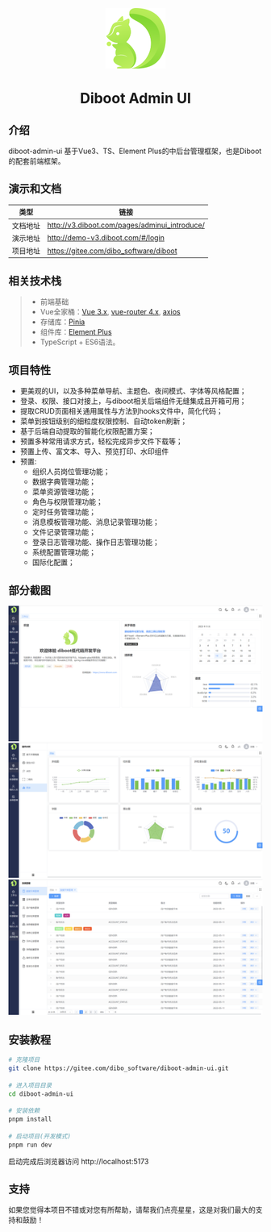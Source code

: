 
<div align="center">

![logo](public/logo.png)

<h1>Diboot Admin UI</h1>

</div>

## 介绍
diboot-admin-ui 基于Vue3、TS、Element Plus的中后台管理框架，也是Diboot的配套前端框架。

## 演示和文档

| 类型 | 链接 |
| -------- | -------- |
| 文档地址 | http://v3.diboot.com/pages/adminui_introduce/ |
| 演示地址  | http://demo-v3.diboot.com/#/login |
| 项目地址  | https://gitee.com/dibo_software/diboot |

## 相关技术栈

> - 前端基础
> - Vue全家桶：[Vue 3.x](https://cn.vuejs.org/), [vue-router 4.x](https://router.vuejs.org/zh/), [axios](https://github.com/axios/axios)
> - 存储库：[Pinia](https://pinia.web3doc.top/)
> - 组件库：[Element Plus](https://element-plus.gitee.io/zh-CN/)
> - TypeScript + ES6语法。

## 项目特性

* 更美观的UI，以及多种菜单导航、主题色、夜间模式、字体等风格配置；
* 登录、权限、接口对接上，与diboot相关后端组件无缝集成且开箱可用；
* 提取CRUD页面相关通用属性与方法到hooks文件中，简化代码；
* 菜单到按钮级别的细粒度权限控制、自动token刷新；
* 基于后端自动提取的智能化权限配置方案；
* 预置多种常用请求方式，轻松完成异步文件下载等；
* 预置上传、富文本、导入、预览打印、水印组件
* 预置:
  * 组织人员岗位管理功能；
  * 数据字典管理功能；
  * 菜单资源管理功能；
  * 角色与权限管理功能；
  * 定时任务管理功能；
  * 消息模板管理功能、消息记录管理功能；
  * 文件记录管理功能；
  * 登录日志管理功能、操作日志管理功能；
  * 系统配置管理功能；
  * 国际化配置；

## 部分截图

![dashboard](public/systemScreenshot/dashboard.png)
![echarts](public/systemScreenshot/echarts.png)
![dictionary](public/systemScreenshot/dictionary.png)

## 安装教程
``` sh
# 克隆项目
git clone https://gitee.com/dibo_software/diboot-admin-ui.git

# 进入项目目录
cd diboot-admin-ui

# 安装依赖
pnpm install

# 启动项目(开发模式)
pnpm run dev
```
启动完成后浏览器访问 http://localhost:5173

## 支持
如果您觉得本项目不错或对您有所帮助，请帮我们点亮星星，这是对我们最大的支持和鼓励！